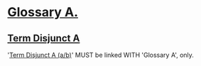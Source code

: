 # [Glossary A.](#glossary-a)

## [Term Disjunct A](#term-disjunct-a)

'[Term Disjunct A (a/b)][1]' MUST be linked WITH 'Glossary A', only.

[1]: #term-disjunct-a "'Term Disjunct A' MUST be linked WITH 'Glossary A', only."
